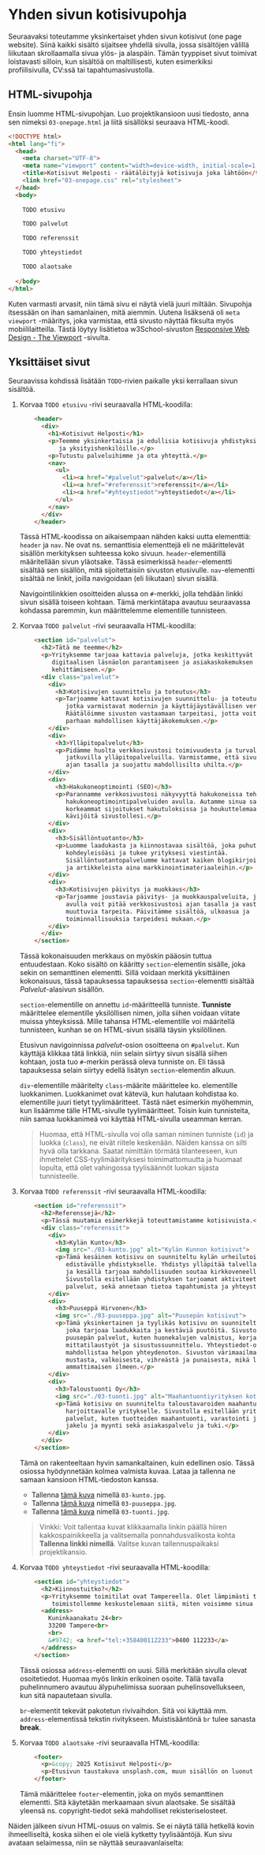 # Yhden sivun kotisivupohja

Seuraavaksi toteutamme yksinkertaiset yhden sivun kotisivut (one page website). Siinä kaikki sisältö sijaitsee yhdellä sivulla, jossa sisältöjen välillä liikutaan skrollaamalla sivua ylös- ja alaspäin. Tämän tyyppiset sivut toimivat loistavasti silloin, kun sisältöä on maltillisesti, kuten esimerkiksi profiilisivulla, CV:ssä tai tapahtumasivustolla.

## HTML-sivupohja

Ensin luomme HTML-sivupohjan. Luo projektikansioon uusi tiedosto, anna sen nimeksi `03-onepage.html` ja liitä  sisällöksi seuraava HTML-koodi.

```html
<!DOCTYPE html>
<html lang="fi">
  <head>
    <meta charset="UTF-8">
    <meta name="viewport" content="width=device-width, initial-scale=1.0">
    <title>Kotisivut Helposti - räätälöityjä kotisivuja joka lähtöön</title>
    <link href="03-onepage.css" rel="stylesheet">
  </head>
  <body>
    
    TODO etusivu

    TODO palvelut

    TODO referenssit

    TODO yhteystiedot

    TODO alaotsake
    
  </body>
</html>
```

Kuten varmasti arvasit, niin tämä sivu ei näytä vielä juuri miltään. Sivupohja itsessään on ihan samanlainen, mitä aiemmin. Uutena lisäksenä oli `meta viewport` -määritys, joka varmistaa, että sivusto näyttää fiksulta myös mobiililaitteilla. Tästä löytyy lisätietoa w3School-sivuston  [Responsive Web Design - The Viewport](https://www.w3schools.com/css/css_rwd_viewport.asp) -sivulta.


## Yksittäiset sivut

Seuraavissa kohdissä lisätään `TODO`-rivien paikalle yksi kerrallaan sivun sisältöä.

1. Korvaa `TODO etusivu` -rivi seuraavalla HTML-koodilla:
 
   ```html
       <header>
         <div>
           <h1>Kotisivut Helposti</h1>
           <p>Teemme yksinkertaisia ja edullisia kotisivuja yhdistyksille 
              ja yksityishenkilöille.</p>
           <p>Tutustu palveluihimme ja ota yhteyttä.</p>
           <nav>
             <ul>
               <li><a href="#palvelut">palvelut</a></li>
               <li><a href="#referenssit">referenssit</a></li>
               <li><a href="#yhteystiedot">yhteystiedot</a></li>
             </ul>
           </nav>
         </div>
       </header>
   ```

   Tässä HTML-koodissa on aikaisempaan nähden kaksi uutta elementtiä: `header` ja `nav`. Ne ovat ns. semanttisia elementtejä eli ne määrittelevät sisällön merkityksen suhteessa koko sivuun. `header`-elementillä määritellään sivun yläotsake. Tässä esimerkissä `header`-elementti sisältää sen sisällön, mitä sijoitettaisiin sivuston etusivulle. `nav`-elementti sisältää ne linkit, joilla navigoidaan (eli liikutaan) sivun sisällä.

   Navigointilinkkien osoitteiden alussa on `#`-merkki, jolla tehdään linkki sivun sisällä toiseen kohtaan. Tämä merkintätapa avautuu seuraavassa kohdassa paremmin, kun määrittelemme elementille tunnisteen.

2. Korvaa `TODO palvelut` -rivi seuraavalla HTML-koodilla:

   ```html
       <section id="palvelut">
         <h2>Tätä me teemme</h2>
         <p>Yrityksemme tarjoaa kattavia palveluja, jotka keskittyvät 
            digitaalisen läsnäolon parantamiseen ja asiakaskokemuksen 
            kehittämiseen.</p>
         <div class="palvelut">
           <div>
             <h3>Kotisivujen suunnittelu ja toteutus</h3>
             <p>Tarjoamme kattavat kotisivujen suunnittelu- ja toteutuspalvelut, 
                jotka varmistavat modernin ja käyttäjäystävällisen verkkosivuston. 
                Räätälöimme sivuston vastaamaan tarpeitasi, jotta voit tarjota 
                parhaan mahdollisen käyttäjäkokemuksen.</p>  
           </div>
           <div>
             <h3>Ylläpitopalvelut</h3>
             <p>Pidämme huolta verkkosivustosi toimivuudesta ja turvallisuudesta 
                jatkuvilla ylläpitopalveluilla. Varmistamme, että sivustosi on aina 
                ajan tasalla ja suojattu mahdollisilta uhilta.</p>
           </div>
           <div>
             <h3>Hakukoneoptimointi (SEO)</h3>
             <p>Parannamme verkkosivustosi näkyvyyttä hakukoneissa tehokkaiden 
                hakukoneoptimointipalveluiden avulla. Autamme sinua saavuttamaan 
                korkeammat sijoitukset hakutuloksissa ja houkuttelemaan enemmän 
                kävijöitä sivustollesi.</p>
           </div>
           <div>
             <h3>Sisällöntuotanto</h3>
             <p>Luomme laadukasta ja kiinnostavaa sisältöä, joka puhuttelee 
                kohdeyleisöäsi ja tukee yrityksesi viestintää. 
                Sisällöntuotantopalvelumme kattavat kaiken blogikirjoituksista 
                ja artikkeleista aina markkinointimateriaaleihin.</p>
           </div>
           <div>
             <h3>Kotisivujen päivitys ja muokkaus</h3>
             <p>Tarjoamme joustavia päivitys- ja muokkauspalveluita, joiden 
                avulla voit pitää verkkosivustosi ajan tasalla ja vastaamaan 
                muuttuvia tarpeita. Päivitämme sisältöä, ulkoasua ja 
                toiminnallisuuksia tarpeidesi mukaan.</p>  
           </div>
         </div>
       </section>
   ```

   Tässä kokonaisuuden merkkaus on myöskin pääosin tuttua entuudestaan. Koko sisältö on kääritty `section`-elementin sisälle, joka sekin on semanttinen elementti. Sillä voidaan merkitä yksittäinen kokonaisuus, tässä tapauksessa tapauksessa `section`-elementti sisältää *Palvelut*-alasivun sisällön.

   `section`-elementille on annettu `id`-määritteellä tunniste. **Tunniste** määrittelee elementille yksilöllisen nimen, jolla siihen voidaan viitate muissa yhteyksissä. Mille tahansa HTML-elementille voi määritellä tunnisteen, kunhan se on HTML-sivun sisällä täysin yksilöllinen.

   Etusivun navigoinnissa *palvelut*-osion osoitteena on `#palvelut`. Kun käyttäjä klikkaa tätä linkkiä, niin selain siirtyy sivun sisällä siihen kohtaan, josta tuo `#`-merkin perässä oleva tunniste on. Eli tässä tapauksessa selain siirtyy edellä lisätyn `section`-elementin alkuun.

   `div`-elementille määritelty `class`-määrite määrittelee ko. elementille luokkanimen. Luokkanimet ovat käteviä, kun halutaan kohdistaa ko. elementille juuri tietyt tyylimääritteet. Tästä näet esimerkin myöhemmin, kun lisäämme tälle HTML-sivulle tyylimääritteet. Toisin kuin tunnisteita, niin samaa luokkanimeä voi käyttää HTML-sivulla useamman kerran.

   > Huomaa, että HTML-sivulla voi olla saman niminen tunniste (`id`) ja luokka (`class`), ne eivät riitele keskenään. Näiden kanssa on silti hyvä olla tarkkana. Saatat nimittäin törmätä tilanteeseen, kun ihmettelet CSS-tyylimäärityksesi toimimattomuutta ja huomaat lopulta, että olet vahingossa tyylisäännöt luokan sijasta tunnisteelle.

3. Korvaa `TODO referenssit` -rivi seuraavalla HTML-koodilla:

   ```html
       <section id="referenssit">
         <h2>Referenssejä</h2>
         <p>Tässä muutamia esimerkkejä toteuttamistamme kotisivuista.</p>
         <div class="referenssit">
           <div>
             <h3>Kylän Kunto</h3>
             <img src="./03-kunto.jpg" alt="Kylän Kunnon kotisivut">
             <p>Tämä kesäinen kotisivu on suunniteltu kylän urheilutoimintaa 
                edistävälle yhdistykselle. Yhdistys ylläpitää talvella hiihtolatuja 
                ja kesällä tarjoaa mahdollisuuden soutaa kirkkoveneellä. 
                Sivustolla esitellään yhdistyksen tarjoamat aktiviteetit ja 
                palvelut, sekä annetaan tietoa tapahtumista ja yhteystiedoista.</p>
           </div>
           <div>
             <h3>Puuseppä Hirvonen</h3>
             <img src="./03-puuseppa.jpg" alt="Puusepän kotisivut">
             <p>Tämä yksinkertainen ja tyylikäs kotisivu on suunniteltu puusepälle, 
                joka tarjoaa laadukkaita ja kestäviä puutöitä. Sivustolla esitellään 
                puusepän palvelut, kuten huonekalujen valmistus, korjauspalvelut, 
                mittatilaustyöt ja sisustussuunnittelu. Yhteystiedot-osio 
                mahdollistaa helpon yhteydenoton. Sivuston värimaailma koostuu 
                mustasta, valkoisesta, vihreästä ja punaisesta, mikä luo raikkaan ja 
                ammattimaisen ilmeen.</p>
           </div>
           <div>
             <h3>Taloustuonti Oy</h3>
             <img src="./03-tuonti.jpg" alt="Maahantuontiyrityksen kotisivut">
             <p>Tämä kotisivu on suunniteltu taloustavaroiden maahantuontia 
                harjoittavalle yritykselle. Sivustolla esitellään yrityksen tarjoamat 
                palvelut, kuten tuotteiden maahantuonti, varastointi ja logistiikka, 
                jakelu ja myynti sekä asiakaspalvelu ja tuki.</p>
           </div>
         </div>
       </section>
   ```

   Tämä on rakenteeltaan hyvin samankaltainen, kuin edellinen osio. Tässä osiossa hyödynnetään kolmea valmista kuvaa. Lataa ja tallenna ne samaan kansioon HTML-tiedoston kanssa.

    - Tallenna [tämä kuva](03-kunto.jpg) nimellä `03-kunto.jpg`.
    - Tallenna [tämä kuva](03-puuseppa.jpg) nimellä `03-puuseppa.jpg`.
    - Tallenna [tämä kuva](03-tuonti.jpg) nimellä `03-tuonti.jpg`.

   > Vinkki: Voit tallentaa kuvat klikkaamalla linkin päällä hiiren kakkospainikkeella ja valitsemalla ponnahdusvalikosta kohta **Tallenna linkki nimellä**. Valitse kuvan tallennuspaikaksi projektikansio.

4. Korvaa `TODO yhteystiedot` -rivi seuraavalla HTML-koodilla:

   ```html
       <section id="yhteystiedot">
         <h2>Kiinnostuitko?</h2>
         <p>Yrityksemme toimitilat ovat Tampereella. Olet lämpimästi tervetullut 
            toimistollemme keskustelemaan siitä, miten voisimme sinua auttaa.</p>
         <address>
           Kuninkaanakatu 24<br>
           33200 Tampere<br>
           <br>
           &#9742; <a href="tel:+358400112233">0400 112233</a>
         </address>
       </section>
   ```

   Tässä osiossa `address`-elementti on uusi. Sillä merkitään sivulla olevat osoitetiedot. Huomaa myös linkin erikoinen osoite. Tällä tavalla puhelinnumero avautuu älypuhelimissa suoraan puhelinsovellukseen, kun sitä napautetaan sivulla.

   `br`-elementit tekevät pakotetun rivivaihdon. Sitä voi käyttää mm. `address`-elementissä tekstin rivitykseen. Muistisääntönä `br` tulee sanasta **break**.

5. Korvaa `TODO alaotsake` -rivi seuraavalla HTML-koodilla:

   ```html
       <footer>
         <p>&copy; 2025 Kotisivut Helposti</p>
         <p>Etusivun taustakuva unsplash.com, muun sisällön on luonut Copilot-tekoäly.</p>
       </footer>
   ```

   Tämä määrittelee `footer`-elementin, joka on myös semanttinen elementti. Sitä käytetään merkaamaan sivun alaotsake. Se sisältää yleensä ns. copyright-tiedot sekä mahdolliset rekisteriselosteet.

Näiden jälkeen sivun HTML-osuus on valmis. Se ei näytä tällä hetkellä kovin ihmeelliseltä, koska siihen ei ole vielä kytketty tyylisääntöjä. Kun sivu avataan selaimessa, niin se näyttää seuraavanlaiselta:

